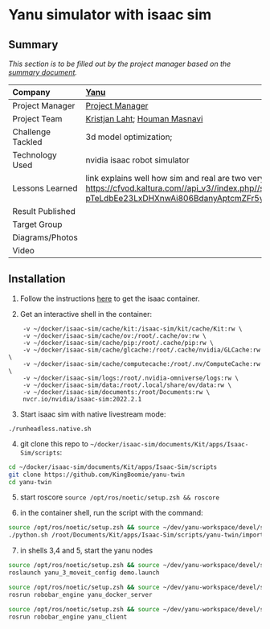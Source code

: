 # Yanu simulator with isaac sim

## Summary
*This section is to be filled out by the project manager based on the [summary document](https://docs.google.com/spreadsheets/d/12xi2yOMm-X5PEecgyRe3WEurcSaN9A5z4DHgBacQT6M).*

| Company | [Yanu](https://yanu.ai/) |
| :--- | :--- |
| Project Manager | [Project Manager](https://profile.link) |
| Project Team | [Kristjan Laht](https://github.com/KingBoomie); [Houman Masnavi](https://www.linkedin.com/in/houman-masnavi/?originalSubdomain=ee) |
| Challenge Tackled | 3d model optimization;  |
| Technology Used | nvidia isaac robot simulator |
| Lessons Learned | link explains well how sim and real are two very very different environments https://cfvod.kaltura.com//api_v3//index.php//service//attachment_attachmentAsset//action//serve//attachmentAssetId//1_0c9c81g7//ks//djJ8MjkzNTc3MXxEgkLwxL1prkl_vPyZp8uOVHRh4OkIyYSQh5bkF9LPXFHSVaogGkeoPYMNmtz8zYTxjMwFzeQRvofwuPSAJeCYNarZmBMSc0anFEnczRLLZqU7YWjx11mchibaSnYLoWpXwkvekMDI6kuLzZxNBEmsuBRfnlFpWSctMWo8_Xg-pTeLdbEe23LxDHXnwAi806BdanyAptcmZFr5ykD6PUPu |
| Result Published |  |
| Target Group |  |
| Diagrams/Photos |  |
| Video |  |


## Installation

1. Follow the instructions [here](https://docs.omniverse.nvidia.com/isaacsim/latest/installation/install_container.html) to 
get the isaac container. 

2. Get an interactive shell in the container:
```docker run --name isaac-sim --entrypoint bash -it --gpus all -e "ACCEPT_EULA=Y" --rm --network=host \
    -v ~/docker/isaac-sim/cache/kit:/isaac-sim/kit/cache/Kit:rw \
    -v ~/docker/isaac-sim/cache/ov:/root/.cache/ov:rw \
    -v ~/docker/isaac-sim/cache/pip:/root/.cache/pip:rw \
    -v ~/docker/isaac-sim/cache/glcache:/root/.cache/nvidia/GLCache:rw \
    -v ~/docker/isaac-sim/cache/computecache:/root/.nv/ComputeCache:rw \
    -v ~/docker/isaac-sim/logs:/root/.nvidia-omniverse/logs:rw \
    -v ~/docker/isaac-sim/data:/root/.local/share/ov/data:rw \
    -v ~/docker/isaac-sim/documents:/root/Documents:rw \
    nvcr.io/nvidia/isaac-sim:2022.2.1
```

3. Start isaac sim with native livestream mode:
```
./runheadless.native.sh
```

4. git clone this repo to `~/docker/isaac-sim/documents/Kit/apps/Isaac-Sim/scripts`:
```bash
cd ~/docker/isaac-sim/documents/Kit/apps/Isaac-Sim/scripts
git clone https://github.com/KingBoomie/yanu-twin
cd yanu-twin
```

5. start roscore `source /opt/ros/noetic/setup.zsh && roscore`

6. in the container shell, run the script with the command:
```bash
source /opt/ros/noetic/setup.zsh && source ~/dev/yanu-workspace/devel/setup.zsh
./python.sh /root/Documents/Kit/apps/Isaac-Sim/scripts/yanu-twin/import_robot.py
```

7. in shells 3,4 and 5, start the yanu nodes

```bash
source /opt/ros/noetic/setup.zsh && source ~/dev/yanu-workspace/devel/setup.zsh
roslaunch yanu_3_moveit_config demo.launch
```


```bash
source /opt/ros/noetic/setup.zsh && source ~/dev/yanu-workspace/devel/setup.zsh
rosrun robobar_engine yanu_docker_server                                                                                                               ─╯
```

```bash
source /opt/ros/noetic/setup.zsh && source ~/dev/yanu-workspace/devel/setup.zsh
rosrun robobar_engine yanu_client
```

